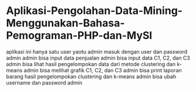 # Aplikasi-Pengolahan-Data-Mining-Menggunakan-Bahasa-Pemograman-PHP-dan-MySl
aplikasi ini hanya satu user yaotu admin
masuk dengan user dan password admin
admin bisa input data penjualan
admin bisa input data C1, C2, dan C3
admin bisa lihat hasil pengelompokan data dari metode clustering dan k-means
admin bisa melihat grafik C1, C2, dan C3
admin bisa print laporan barang hasil pengelompokan clustering dan k-means
admin bisa ubah username dan password admin
